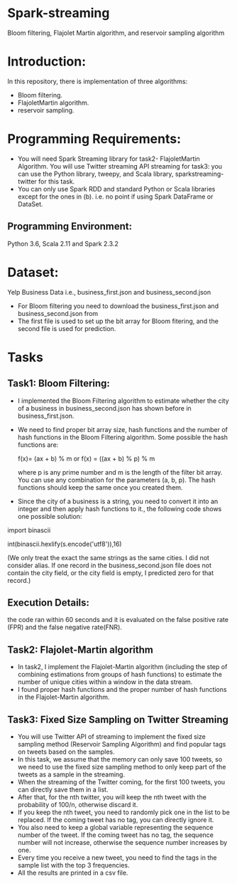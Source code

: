 # Spark-streaming
Bloom filtering, Flajolet Martin algorithm, and reservoir sampling algorithm

# **Introduction:**
In this repository, there is implementation of  three algorithms: 
* Bloom filtering.
* FlajoletMartin algorithm. 
* reservoir sampling. 


# **Programming Requirements:**
* You will need Spark Streaming library for task2- FlajoletMartin Algorithm. You will use Twitter streaming API
  streaming for task3: you can use the Python library, tweepy, and Scala library, sparkstreaming-twitter for this task.
* You can only use Spark RDD and standard Python or Scala libraries except for the ones in
  (b). i.e. no point if using Spark DataFrame or DataSet.

## **Programming Environment:**
Python 3.6, Scala 2.11 and Spark 2.3.2

# **Dataset:**
Yelp Business Data i.e., business_first.json and business_second.json
* For Bloom filtering you need to download the business_first.json and business_second.json from
* The first file is used to set up the bit array for Bloom fitering, and the second file is used for prediction.


# Tasks

## **Task1: Bloom Filtering:**
* I implemented the Bloom Filtering algorithm to estimate whether the city of a business in
business_second.json has shown before in business_first.json. 
* We need to find proper bit array size, hash functions and the number of hash functions in the Bloom Filtering algorithm.
Some possible the hash functions are:

  f(x)= (ax + b) % m or f(x) = ((ax + b) % p) % m

  where p is any prime number and m is the length of the filter bit array. You can use any combination for the parameters (a, b, p). The   hash functions should keep the same once you created them.
* Since the city of a business is a string, you need to convert it into an integer and then apply hash functions to it., the following  code shows one possible solution:

import binascii

int(binascii.hexlify(s.encode('utf8')),16)

(We only treat the exact the same strings as the same cities. I did not consider alias. If one record in the business_second.json file does not contain the city field, or the city field is empty, I predicted zero for that record.) 

## **Execution Details:**
the code ran within 60 seconds and it is evaluated on the false positive rate (FPR) and the false negative rate(FNR). 

## **Task2: Flajolet-Martin algorithm**
* In task2, I implement the Flajolet-Martin algorithm (including the step of combining
estimations from groups of hash functions) to estimate the number of unique cities within a
window in the data stream. 
* I found proper hash functions and the proper number of hash functions in the Flajolet-Martin algorithm.


## **Task3: Fixed Size Sampling on Twitter Streaming**
* You will use Twitter API of streaming to implement the fixed size sampling method (Reservoir
Sampling Algorithm) and find popular tags on tweets based on the samples.
* In this task, we assume that the memory can only save 100 tweets, so we need to use the
fixed size sampling method to only keep part of the tweets as a sample in the streaming.
* When the streaming of the Twitter coming, for the first 100 tweets, you can directly save
them in a list. 
* After that, for the nth twitter, you will keep the nth tweet with the probability
of 100/n, otherwise discard it. 
* If you keep the nth tweet, you need to randomly pick one in the list to be replaced. If the coming tweet has no tag, you can directly ignore it.
* You also need to keep a global variable representing the sequence number of the tweet. If the coming tweet has no tag, the sequence number will not increase, otherwise the sequence number increases by one.
* Every time you receive a new tweet, you need to find the tags in the sample list with the top 3 frequencies. 
* All the results are printed in a csv file.


